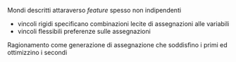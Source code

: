 Mondi descritti attaraverso *feature* spesso non indipendenti
 - vincoli rigidi specificano combinazioni lecite di assegnazioni alle variabili
 - vincoli flessibili preferenze sulle assegnazioni

Ragionamento come generazione di assegnazione che soddisfino i primi ed ottimizzino i secondi



